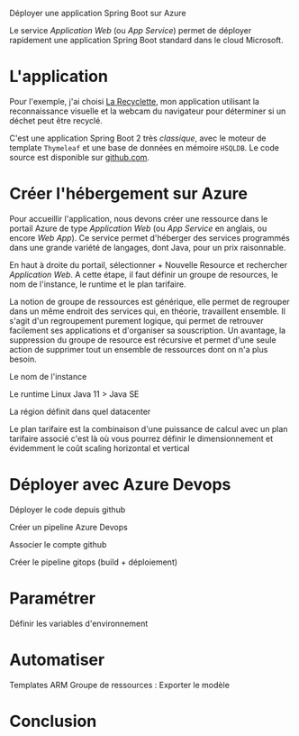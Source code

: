 Déployer une application Spring Boot sur Azure

Le service _Application Web_ (ou _App Service_) permet de déployer rapidement
une application Spring Boot standard dans le cloud Microsoft.

<!--more-->

# L'application

Pour l'exemple, j'ai choisi <a href="https://recyclette.azurewebsites.net/">La Recyclette</a>,
mon application utilisant la reconnaissance visuelle et la webcam du navigateur pour déterminer
si un déchet peut être recyclé.

C'est une application Spring Boot 2 très _classique_, avec le moteur de template `Thymeleaf`
et une base de données en mémoire `HSQLDB`. Le code source est disponible sur 
<a href="https://github.com/yvzn/recikligi/">github.com</a>.

# Créer l'hébergement sur Azure

Pour accueillir l'application, nous devons créer une ressource dans le portail Azure de type
_Application Web_ (ou _App Service_ en anglais, ou encore _Web App_). Ce service permet d'héberger des services
programmés dans une grande variété de langages, dont Java, pour un prix raisonnable.

En haut à droite du portail, sélectionner + Nouvelle Resource et rechercher _Application Web_.
A cette étape, il faut définir un groupe de resources, le nom de l'instance, le runtime et
le plan tarifaire. 

La notion de groupe de ressources est générique, elle permet de regrouper dans un même endroit des
services qui, en théorie, travaillent ensemble. Il s'agit d'un regroupement purement logique,
qui permet de retrouver facilement ses applications et d'organiser sa souscription. Un avantage,
la suppression du groupe de resource est récursive et permet d'une seule action de supprimer tout
un ensemble de ressources dont on n'a plus besoin.

Le nom de l'instance

Le runtime
Linux
Java 11 > Java SE

La région
définit dans quel datacenter

Le plan tarifaire
est la combinaison d'une puissance de calcul avec un plan tarifaire associé
c'est là où vous pourrez définir le dimensionnement et évidemment le coût
scaling horizontal et vertical

# Déployer avec Azure Devops

Déployer le code depuis github

Créer un pipeline Azure Devops

Associer le compte github

Créer le pipeline gitops (build + déploiement)

# Paramétrer 

Définir les variables d'environnement

# Automatiser

Templates ARM
Groupe de ressources : Exporter le modèle

# Conclusion




